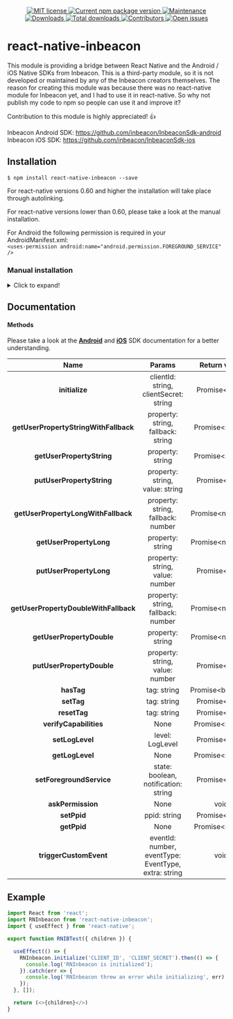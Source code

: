 <p align="center">
  <a href="./LICENSE">
    <img src="https://img.shields.io/badge/license-MIT-blue.svg" alt="MIT license" />
  </a>
  <a href="https://npmjs.org/package/react-native-inbeacon">
    <img src="http://img.shields.io/npm/v/react-native-inbeacon.svg" alt="Current npm package version" />
  </a>
  <a href="https://github.com/ramonvermeulen/react-native-inbeacon/graphs/commit-activity">
    <img src="https://img.shields.io/badge/Maintained%3F-yes-brightgreen.svg" alt="Maintenance" />
  </a>
  <a href="https://npmjs.org/package/react-native-inbeacon">
    <img src="http://img.shields.io/npm/dm/react-native-inbeacon.svg" alt="Downloads" />
  </a>
  <a href="https://npmjs.org/package/react-native-inbeacon">
    <img src="http://img.shields.io/npm/dt/react-native-inbeacon.svg?label=total%20downloads" alt="Total downloads" />
  </a>
  <a href="https://github.com/ramonvermeulen/react-native-inbeacon/graphs/contributors">
    <img src="https://img.shields.io/github/contributors/ramonvermeulen/react-native-inbeacon" alt="Contributors" />
  </a>
  <a href="https://github.com/ramonvermeulen/react-native-inbeacon/issues">
    <img src="https://img.shields.io/github/issues-raw/ramonvermeulen/react-native-inbeacon" alt="Open issues" />
  </a>
</p>

# react-native-inbeacon

This module is providing a bridge between React Native and the Android / iOS Native SDKs from Inbeacon. 
This is a third-party module, so it is not developed or maintained by any of the Inbeacon creators themselves. 
The reason for creating this module was because there was no react-native module for Inbeacon yet, and I had to use it in react-native. 
So why not publish my code to npm so people can use it and improve it?

Contribution to this module is highly appreciated! 👍

Inbeacon Android SDK: https://github.com/inbeacon/InbeaconSdk-android \
Inbeacon iOS SDK: https://github.com/inbeacon/InbeaconSdk-ios

## Installation
`$ npm install react-native-inbeacon --save`

For react-native versions 0.60 and higher the installation will take place through autolinking.

For react-native versions lower than 0.60, please take a look at the manual installation.

For Android the following permission is required in your AndroidManifest.xml:<br>
`<uses-permission android:name="android.permission.FOREGROUND_SERVICE" />`
### Manual installation
<details>
  <summary>Click to expand!</summary>
  
  #### iOS

  1. In XCode, in the project navigator, right click `Libraries` ➜ `Add Files to [your project's name]`
  2. Go to `node_modules` ➜ `react-native-inbeacon` and add `RNInbeacon.xcodeproj`
  3. In XCode, in the project navigator, select your project. Add `libRNInbeacon.a` to your project's `Build Phases` ➜ `Link Binary With Libraries`
  4. Run your project (`Cmd+R`)<

  #### Android

  1. Open up `android/app/src/main/java/[...]/MainActivity.java`
    - Add `import com.reactlibrary.RNInbeaconPackage;` to the imports at the top of the file
    - Add `new RNInbeaconPackage()` to the list returned by the `getPackages()` method
  2. Append the following lines to `android/settings.gradle`:
      ```
      include ':react-native-inbeacon'
      project(':react-native-inbeacon').projectDir = new File(rootProject.projectDir, 	'../node_modules/react-native-inbeacon/android')
      ```
  3. Insert the following lines inside the dependencies block in `android/app/build.gradle`:
      ```
        compile project(':react-native-inbeacon')
      ```
</details>

## Documentation
#### Methods
Please take a look at the [__Android__](https://github.com/inbeacon/InbeaconSdk-android/blob/master/documentation/using-the-sdk.md) and [__iOS__](https://github.com/inbeacon/InbeaconSdk-IOS/blob/master/documentation/using-the-sdk.md) SDK documentation for a better understanding.

| Name          | Params        | Return value | iOS   |  Android |
|:-------------:|:-------------:|:------------:|:-----:|---------:|
| **initialize** | clientId: string,<br>clientSecret: string | Promise&lt;void&gt; | ✔ | ✔ |
| **getUserPropertyStringWithFallback** | property: string,<br>fallback: string | Promise&lt;string&gt; | ✔ | ✔ |
| **getUserPropertyString** | property: string | Promise&lt;string&gt; | ✔ | ✔ |
| **putUserPropertyString** | property: string,<br>value: string | Promise&lt;void&gt; | ✔ | ✔ |
| **getUserPropertyLongWithFallback** | property: string,<br>fallback: number | Promise&lt;number&gt; | ✔ | ✔ |
| **getUserPropertyLong** | property: string | Promise&lt;number&gt; | ✔ | ✔ |
| **putUserPropertyLong** | property: string,<br>value: number | Promise&lt;void&gt; | ✔ | ✔ |
| **getUserPropertyDoubleWithFallback** | property: string,<br>fallback: number | Promise&lt;number&gt; | ✔ | ✔ |
| **getUserPropertyDouble** | property: string | Promise&lt;number&gt; | ✔ | ✔ |
| **putUserPropertyDouble** | property: string,<br>value: number | Promise&lt;void&gt; | ✔ | ✔ |
| **hasTag** | tag: string | Promise&lt;boolean&gt; | ✔ | ✔ |
| **setTag** | tag: string | Promise&lt;void&gt; | ✔ | ✔ |
| **resetTag** | tag: string | Promise&lt;void&gt; | ✔ | ✔ |
| **verifyCapabilities** | None | Promise&lt;string&gt; | ✔ | ✔ |
| **setLogLevel** | level: LogLevel | Promise&lt;void&gt; | ✔ | ✔ |
| **getLogLevel** | None | Promise&lt;string&gt; | ✔ | ✔ |
| **setForegroundService** | state: boolean,<br>notification: string | Promise&lt;void&gt; | No support | ✔ |
| **askPermission** | None | void | ✔ | ✔ |
| **setPpid** | ppid: string | Promise&lt;void&gt; | ✔ | ✔ |
| **getPpid** | None | Promise&lt;string&gt; | ✔ | ✔ |
| **triggerCustomEvent** | eventId: number,<br>eventType: EventType,<br>extra: string | void | ✔ | ✔ |


## Example
```javascript
import React from 'react';
import RNInbeacon from 'react-native-inbeacon';
import { useEffect } from 'react-native';

export function RNIBTest({ children }) {

  useEffect(() => {
    RNInbeacon.initialize('CLIENT_ID', 'CLIENT_SECRET').then(() => {
      console.log('RNInbeacon is initialized');
    }).catch(err => {
      console.log('RNInbeacon threw an error while initializing', err);
    });
  }, []);

  return (<>{children}</>)
}
```
